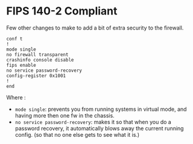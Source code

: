 # FIPS 140-2 Compliant

Few other changes to make to add a bit of extra security to the firewall. 

```
conf t
!
mode single
no firewall transparent
crashinfo console disable
fips enable
no service password-recovery
config-register 0x1001
!
end
```

Where :
- `mode single`: prevents you from running systems in virtual mode, and having more then one fw in the chassis.
- `no service password-recovery`: makes it so that when you do a password recovery, it automatically blows away the current running config.  (so that no one else gets to see what it is.)

